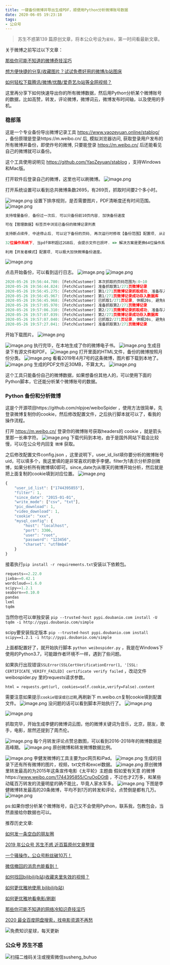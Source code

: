 ```yaml
---
title: 一键备份微博并导出生成PDF，顺便用Python分析微博账号数据
date: 2020-06-05 19:23:18
tags:
- 公众号
---
```

> 苏生不惑第139 篇原创文章，将本公众号设为`星标`，第一时间看最新文章。

关于微博之前写过以下文章：

[那些你可能不知道的微博奇技淫巧](https://mp.weixin.qq.com/s/j7VhoZXmUTnOWC5C_B8jlQ)

[想方便快捷的分享/收藏图片？试试免费好用的微博/b站图床](https://mp.weixin.qq.com/s/sGToO710n2h5avFk8aRQEw)  

[如何轻松下载腾讯/微博/优酷/爱奇艺/b站等全网视频？](https://mp.weixin.qq.com/s/3rB23e9L55hDBaPLDu6WMg)

这里再分享下如何快速导出你的所有微博数据，然后用Python分析某个微博账号的数据，比如高赞，转发，评论微博，微博词云，微博发布时间轴，以及使用的手机。

### 稳部落
 这是一个专业备份导出微博记录工具 https://www.yaozeyuan.online/stablog/ ，备份原理是登录https://m.weibo.cn/ 后, 模拟浏览器访问, 获取登录用户发布的所有微博并备份，即使炸号的微博, 只要能登录 https://m.weibo.cn/ 后还能看见自己的微博就可以备份。

这个工具使用说明见 https://github.com/YaoZeyuan/stablog ，支持Windows和Mac版。

打开软件后登录自己的微博，这里也可以刷微博。
![image.png](https://upload-images.jianshu.io/upload_images/23152173-39accce2026ce533.png?imageMogr2/auto-orient/strip%7CimageView2/2/w/1240)

打开系统设置可以看到总共微博条数2695，有269页，抓取时间要2个多小时。

![image.png](https://upload-images.jianshu.io/upload_images/23152173-902c1e5031fdb406.png?imageMogr2/auto-orient/strip%7CimageView2/2/w/1240)
设置下排序规则，是否需要图片，PDF清晰度还有时间范围。
![image.png](https://upload-images.jianshu.io/upload_images/23152173-261d2a67ca3326f5.png?imageMogr2/auto-orient/strip%7CimageView2/2/w/1240)
```js
支持增量备份, 备份过一次后, 可以只备份前10页内容, 加快备份速度

可在【管理数据】标签页中浏览已备份的微博记录列表

支持断点续传, 中途停止后, 可以记下备份的页码, 再次运行时修改【备份范围】配置项, 从该页之后再备份即可

32位操作系统下, 当pdf体积超过2GB后, 会提示文件已损坏. => 解决方案是更换64位操作系统, 或调整【时间范围】/【自动分卷】配置项, 通过限定单本pdf容量, 手工将pdf体积控制在2GB之内

利用【开发者模式】配置项, 可以极大加快微博备份速度。
```
![image.png](https://upload-images.jianshu.io/upload_images/23152173-7d3ffe3a76cf280e.png?imageMogr2/auto-orient/strip%7CimageView2/2/w/1240)

点击开始备份，可以看到运行日志。
![image.png](https://upload-images.jianshu.io/upload_images/23152173-41a74665958172d4.png?imageMogr2/auto-orient/strip%7CimageView2/2/w/1240)
![image.png](https://upload-images.jianshu.io/upload_images/23152173-870cda32eae4f04b.png?imageMogr2/auto-orient/strip%7CimageView2/2/w/1240)
```js
2020-05-26 19:56:44.780: [FetchCustomer] 本次抓取的页码范围为:0~10 
2020-05-26 19:56:44.824: [FetchCustomer] 准备抓取第1/271页微博记录 
2020-05-26 19:56:45.275: [FetchCustomer] 第1/271页微博记录抓取成功, 准备存入数据库 
2020-05-26 19:56:45.967: [FetchCustomer] 第1/271页微博记录成功存入数据库 
2020-05-26 19:56:45.968: [FetchCustomer] 已抓取1/271页记录, 休眠20s, 避免被封 
2020-05-26 19:57:05.970: [FetchCustomer] 准备抓取第2/271页微博记录 
2020-05-26 19:57:06.310: [FetchCustomer] 第2/271页微博记录抓取成功, 准备存入数据库 
2020-05-26 19:57:07.039: [FetchCustomer] 第2/271页微博记录成功存入数据库 
2020-05-26 19:57:07.040: [FetchCustomer] 已抓取2/271页记录, 休眠20s, 避免被封 
2020-05-26 19:57:27.041: [FetchCustomer] 准备抓取第3/271页微博记录 
```
开始下载图片。
![image.png](https://upload-images.jianshu.io/upload_images/23152173-beb4e59b537273b4.png?imageMogr2/auto-orient/strip%7CimageView2/2/w/1240)

![image.png](https://upload-images.jianshu.io/upload_images/23152173-fb5854d053e8b4a7.png?imageMogr2/auto-orient/strip%7CimageView2/2/w/1240)
执行完毕，在本地生成了你的微博电子书。
![image.png](https://upload-images.jianshu.io/upload_images/23152173-8342b3d7ba5cfc87.png?imageMogr2/auto-orient/strip%7CimageView2/2/w/1240)
生成目录下有源文件和PDF。
![image.png](https://upload-images.jianshu.io/upload_images/23152173-313e8bdde298b50c.png?imageMogr2/auto-orient/strip%7CimageView2/2/w/1240)
打开里面的HTML文件，备份的微博按照月份分类。
![image.png](https://upload-images.jianshu.io/upload_images/23152173-81559eee5375b88f.png?imageMogr2/auto-orient/strip%7CimageView2/2/w/1240)
看看2019年4月7号的这条微博，图片都下载到本地了。
![image.png](https://upload-images.jianshu.io/upload_images/23152173-9b8aae9564175dd3.png?imageMogr2/auto-orient/strip%7CimageView2/2/w/1240)
生成的PDF文件近30MB，不算太大。
![image.png](https://upload-images.jianshu.io/upload_images/23152173-b40c25b08d683a85.png?imageMogr2/auto-orient/strip%7CimageView2/2/w/1240)

这个工具只能备份自己的微博数据，如果想备份其他人的，可以使用下面的Python脚本，它还能分析某个微博账号的数据。

### Python 备份和分析微博
这是个开源项目https://github.com/nlpjoe/weiboSpider ，使用方法很简单，先登录微博复制你的cookie，然后修改配置文件，之后执行脚本就可以了，看我的操作流程。

打开 https://m.weibo.cn/ 登录你的微博账号获取headers的 cookie ，就是箭头里那一长串字符。
![image.png](https://upload-images.jianshu.io/upload_images/17817191-593e145d61493234.png?imageMogr2/auto-orient/strip%7CimageView2/2/w/1240)
下载代码到本地，由于是国外网站下载会比较慢，可以在公众号内回复 `微博` 获取。

之后修改配置文件config.json ，这里说明下，user_id_list填你要分析的微博账号uid，可以填多个，我这里填的是非常喜欢的歌手李健。filter为1表示分析原创微博，如果分析所有微博填0即可。since_date为从哪天的微博开始分析，然后就是把上面复制的cookie填到对应位置。
![image.png](https://upload-images.jianshu.io/upload_images/23152173-603ff0c6b5bdea31.png?imageMogr2/auto-orient/strip%7CimageView2/2/w/1240)

```js
{
	"user_id_list": ["1744395855"],
    "filter": 1,
    "since_date": "2015-01-01",
    "write_mode": ["csv", "txt"],
    "pic_download": 1,
    "video_download": 1,
    "cookie": "xxx",
    "mysql_config": {
        "host": "localhost",
        "port": 3306,
        "user": "root",
        "password": "123456",
        "charset": "utf8mb4"
    }
}
```
接着执行`pip install -r requirements.txt`安装以下依赖包。
```js
requests==2.22.0
jieba==0.42.1
wordcloud==1.6.0
scipy==1.2.1
seaborn==0.10.0
pandas
lxml
tqdm
```
当然你也可以单独安装  `pip --trusted-host pypi.doubanio.com install -U tqdm -i http://pypi.doubanio.com/simple`

scipy要安装指定版本 `pip --trusted-host pypi.doubanio.com install scipy==1.2.1 -i http://pypi.doubanio.com/simple`

上面都配置好了，就开始执行脚本 `python weibospider.py` ，我是在Windows下使用的Python3.7，可能跟作者环境不一样，遇到了些问题。


如果执行出现错误`SSLError(SSLCertVerificationError(1, '[SSL: CERTIFICATE_VERIFY_FAILED] certificate verify failed` ，改动文件 weibospider.py 里的requests请求参数。

`html = requests.get(url, cookies=self.cookie,verify=False).content`

需要注意如果提示`cookie错误或已过期`,再刷新下 m.weibo.cn复制cookie填到配置文件。
![image.png](https://upload-images.jianshu.io/upload_images/23152173-d80b9e43d2562c7f.png?imageMogr2/auto-orient/strip%7CimageView2/2/w/1240)
没问题的话可以看到脚本开始执行了。
![image.png](https://upload-images.jianshu.io/upload_images/23152173-c7b3dc6bd098a43e.png?imageMogr2/auto-orient/strip%7CimageView2/2/w/1240)

![image.png](https://upload-images.jianshu.io/upload_images/23152173-7d8499f1872dea07.png?imageMogr2/auto-orient/strip%7CimageView2/2/w/1240)

抓取完毕，开始生成李健的微博词云图，他的微博关键词为音乐，北京，朋友，歌手，电影，居然还提到了周杰伦。

![image.png](https://upload-images.jianshu.io/upload_images/23152173-50ab26c9061dc3ff.png?imageMogr2/auto-orient/strip%7CimageView2/2/w/1240)
每个月转发评论点赞总数图，可以看到2016-2018年的微博数据是高峰期。
![image.png](https://upload-images.jianshu.io/upload_images/23152173-e90ac700d23bcc29.png?imageMogr2/auto-orient/strip%7CimageView2/2/w/1240)
原创微博和转发微博数据比例。

![image.png](https://upload-images.jianshu.io/upload_images/23152173-41ce3fd4cd954fed.png?imageMogr2/auto-orient/strip%7CimageView2/2/w/1240)
李健发微博的工具主要为pc网页和iPad。
![image.png](https://upload-images.jianshu.io/upload_images/23152173-b66bfcb9a738db8f.png?imageMogr2/auto-orient/strip%7CimageView2/2/w/1240)
生成的目录下还有所有微博的图片，视频，txt文件和excel数据。
![image.png](https://upload-images.jianshu.io/upload_images/23152173-6dd57a962f05bb9c.png?imageMogr2/auto-orient/strip%7CimageView2/2/w/1240)
原创微博里转发最高的为2015年这条宣传电影《太平轮》主题曲 假如爱有天意 的微博https://www.weibo.com/1744395855/CruOoDGtB ，不过也才2万多，和某些动辄百万转发的流量明星的确不能比，毕竟人家水军多。
![image.png](https://upload-images.jianshu.io/upload_images/23152173-a8164c54e141bc13.png?imageMogr2/auto-orient/strip%7CimageView2/2/w/1240)
下图是李健微博转发最高的20条微博，平均不到1万的转发和评论，点赞倒是都有几万。
![image.png](https://upload-images.jianshu.io/upload_images/23152173-85761c52c40c0094.png?imageMogr2/auto-orient/strip%7CimageView2/2/w/1240)

ps:如果你想分析某个微博账号，自己又不会使用Python，联系我，包教包会，当然直接给你数据也可以。

推荐历史文章:

[如何发一条空白的朋友圈](https://mp.weixin.qq.com/s/Xz1m-mqtCcBF_4hmGCpkUQ)

[2019 年公众号 苏生不惑 近百篇原创文章整理](https://mp.weixin.qq.com/s/Lm4l_aPCSXymUGcqO_Yf3g)

[一个骚操作，公众号粉丝破10万！](https://mp.weixin.qq.com/s/0AJUFviGMYOMirdn1KDonA)

[微信撤回的消息也能看到！](https://mp.weixin.qq.com/s/PTRAREoFRfOJqOUlMCWhbQ)

[如何找回bilibili(b站)收藏夹里失效的视频？](https://mp.weixin.qq.com/s/i53iORP49o_4eRGGQEthsg)

[如何更优雅地使用 bilibili(b站)](https://mp.weixin.qq.com/s/a_lxHOQVA9RR_dYyzr56Gw)

[如何更优雅地看电影/刷剧](https://mp.weixin.qq.com/s/ksElusubk3s7dKtAqI4HKg)

[那些你可能不知道的网络冷知识奇技淫巧](https://mp.weixin.qq.com/s/-p-RZLh8ovNiCYv6YQkbrw)

[2020 最全百度网盘搜索，找电影资源不再愁](https://mp.weixin.qq.com/s/0uOyrcz0KP-qZhCNNCELhw)

![免费知识星球，每天更新](https://upload-images.jianshu.io/upload_images/17817191-9d41aa25edcd25c4.png?imageMogr2/auto-orient/strip%7CimageView2/2/w/1240)

### 公众号 苏生不惑
 ![扫描二维码关注或搜索微信susheng_buhuo](https://upload-images.jianshu.io/upload_images/17817191-6e0079f95d4c0338.jpg?imageMogr2/auto-orient/strip%7CimageView2/2/w/1240)